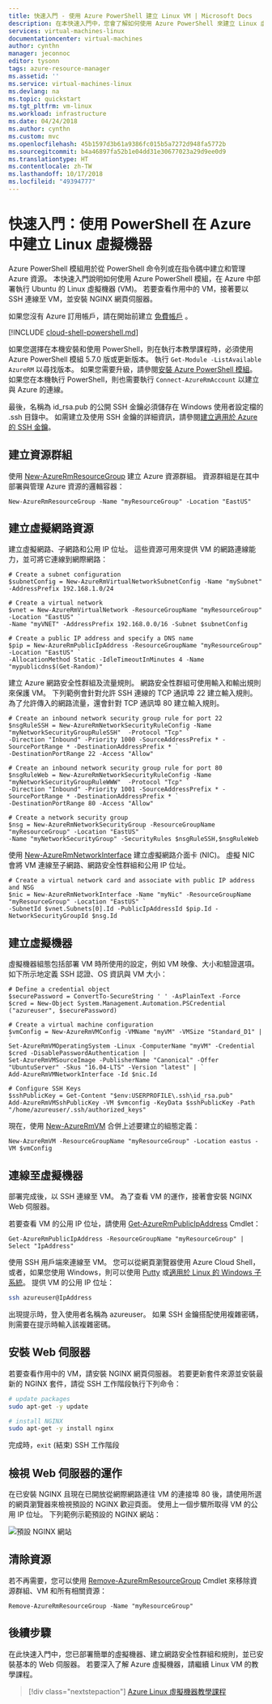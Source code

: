 ```yaml
---
title: 快速入門 - 使用 Azure PowerShell 建立 Linux VM | Microsoft Docs
description: 在本快速入門中，您會了解如何使用 Azure PowerShell 來建立 Linux 虛擬機器
services: virtual-machines-linux
documentationcenter: virtual-machines
author: cynthn
manager: jeconnoc
editor: tysonn
tags: azure-resource-manager
ms.assetid: ''
ms.service: virtual-machines-linux
ms.devlang: na
ms.topic: quickstart
ms.tgt_pltfrm: vm-linux
ms.workload: infrastructure
ms.date: 04/24/2018
ms.author: cynthn
ms.custom: mvc
ms.openlocfilehash: 45b1597d3b61a9386fc015b5a7272d948fa5772b
ms.sourcegitcommit: b4a46897fa52b1e04dd31e30677023a29d9ee0d9
ms.translationtype: HT
ms.contentlocale: zh-TW
ms.lasthandoff: 10/17/2018
ms.locfileid: "49394777"
---
```

# <a name="quickstart-create-a-linux-virtual-machine-in-azure-with-powershell"></a>快速入門：使用 PowerShell 在 Azure 中建立 Linux 虛擬機器

Azure PowerShell 模組用於從 PowerShell 命令列或在指令碼中建立和管理 Azure 資源。 本快速入門說明如何使用 Azure PowerShell 模組，在 Azure 中部署執行 Ubuntu 的 Linux 虛擬機器 (VM)。 若要查看作用中的 VM，接著要以 SSH 連線至 VM，並安裝 NGINX 網頁伺服器。

如果您沒有 Azure 訂用帳戶，請在開始前建立 [免費帳戶](https://azure.microsoft.com/free/?WT.mc_id=A261C142F) 。

[!INCLUDE [cloud-shell-powershell.md](../../../includes/cloud-shell-powershell.md)]

如果您選擇在本機安裝和使用 PowerShell，則在執行本教學課程時，必須使用 Azure PowerShell 模組 5.7.0 版或更新版本。 執行 `Get-Module -ListAvailable AzureRM` 以尋找版本。 如果您需要升級，請參閱[安裝 Azure PowerShell 模組](/powershell/azure/install-azurerm-ps)。 如果您在本機執行 PowerShell，則也需要執行 `Connect-AzureRmAccount` 以建立與 Azure 的連線。

最後，名稱為 id_rsa.pub 的公開 SSH 金鑰必須儲存在 Windows 使用者設定檔的 .ssh 目錄中。 如需建立及使用 SSH 金鑰的詳細資訊，請參閱[建立適用於 Azure 的 SSH 金鑰](ssh-from-windows.md)。

## <a name="create-a-resource-group"></a>建立資源群組

使用 [New-AzureRmResourceGroup](/powershell/module/azurerm.resources/new-azurermresourcegroup) 建立 Azure 資源群組。 資源群組是在其中部署與管理 Azure 資源的邏輯容器：

```azurepowershell-interactive
New-AzureRmResourceGroup -Name "myResourceGroup" -Location "EastUS"
```

## <a name="create-virtual-network-resources"></a>建立虛擬網路資源

建立虛擬網路、子網路和公用 IP 位址。 這些資源可用來提供 VM 的網路連線能力，並可將它連線到網際網路：

```azurepowershell-interactive
# Create a subnet configuration
$subnetConfig = New-AzureRmVirtualNetworkSubnetConfig -Name "mySubnet" -AddressPrefix 192.168.1.0/24

# Create a virtual network
$vnet = New-AzureRmVirtualNetwork -ResourceGroupName "myResourceGroup" -Location "EastUS" `
-Name "myVNET" -AddressPrefix 192.168.0.0/16 -Subnet $subnetConfig

# Create a public IP address and specify a DNS name
$pip = New-AzureRmPublicIpAddress -ResourceGroupName "myResourceGroup" -Location "EastUS" `
-AllocationMethod Static -IdleTimeoutInMinutes 4 -Name "mypublicdns$(Get-Random)"
```

建立 Azure 網路安全性群組及流量規則。 網路安全性群組可使用輸入和輸出規則來保護 VM。 下列範例會針對允許 SSH 連線的 TCP 通訊埠 22 建立輸入規則。 為了允許傳入的網路流量，還會針對 TCP 通訊埠 80 建立輸入規則。

```azurepowershell-interactive
# Create an inbound network security group rule for port 22
$nsgRuleSSH = New-AzureRmNetworkSecurityRuleConfig -Name "myNetworkSecurityGroupRuleSSH"  -Protocol "Tcp" `
-Direction "Inbound" -Priority 1000 -SourceAddressPrefix * -SourcePortRange * -DestinationAddressPrefix * `
-DestinationPortRange 22 -Access "Allow"

# Create an inbound network security group rule for port 80
$nsgRuleWeb = New-AzureRmNetworkSecurityRuleConfig -Name "myNetworkSecurityGroupRuleWWW"  -Protocol "Tcp" `
-Direction "Inbound" -Priority 1001 -SourceAddressPrefix * -SourcePortRange * -DestinationAddressPrefix * `
-DestinationPortRange 80 -Access "Allow"

# Create a network security group
$nsg = New-AzureRmNetworkSecurityGroup -ResourceGroupName "myResourceGroup" -Location "EastUS" `
-Name "myNetworkSecurityGroup" -SecurityRules $nsgRuleSSH,$nsgRuleWeb
```

使用 [New-AzureRmNetworkInterface](/powershell/module/azurerm.network/new-azurermnetworkinterface) 建立虛擬網路介面卡 (NIC)。 虛擬 NIC 會將 VM 連線至子網路、網路安全性群組和公用 IP 位址。

```azurepowershell-interactive
# Create a virtual network card and associate with public IP address and NSG
$nic = New-AzureRmNetworkInterface -Name "myNic" -ResourceGroupName "myResourceGroup" -Location "EastUS" `
-SubnetId $vnet.Subnets[0].Id -PublicIpAddressId $pip.Id -NetworkSecurityGroupId $nsg.Id
```

## <a name="create-a-virtual-machine"></a>建立虛擬機器

虛擬機器組態包括部署 VM 時所使用的設定，例如 VM 映像、大小和驗證選項。 如下所示地定義 SSH 認證、OS 資訊與 VM 大小：

```azurepowershell-interactive
# Define a credential object
$securePassword = ConvertTo-SecureString ' ' -AsPlainText -Force
$cred = New-Object System.Management.Automation.PSCredential ("azureuser", $securePassword)

# Create a virtual machine configuration
$vmConfig = New-AzureRmVMConfig -VMName "myVM" -VMSize "Standard_D1" | `
Set-AzureRmVMOperatingSystem -Linux -ComputerName "myVM" -Credential $cred -DisablePasswordAuthentication | `
Set-AzureRmVMSourceImage -PublisherName "Canonical" -Offer "UbuntuServer" -Skus "16.04-LTS" -Version "latest" | `
Add-AzureRmVMNetworkInterface -Id $nic.Id

# Configure SSH Keys
$sshPublicKey = Get-Content "$env:USERPROFILE\.ssh\id_rsa.pub"
Add-AzureRmVMSshPublicKey -VM $vmconfig -KeyData $sshPublicKey -Path "/home/azureuser/.ssh/authorized_keys"
```

現在，使用 [New-AzureRmVM](/powershell/module/azurerm.compute/new-azurermvm) 合併上述要建立的組態定義：

```azurepowershell-interactive
New-AzureRmVM -ResourceGroupName "myResourceGroup" -Location eastus -VM $vmConfig
```

## <a name="connect-to-virtual-machine"></a>連線至虛擬機器

部署完成後，以 SSH 連線至 VM。 為了查看 VM 的運作，接著會安裝 NGINX Web 伺服器。

若要查看 VM 的公用 IP 位址，請使用 [Get-AzureRmPublicIpAddress](/powershell/module/azurerm.network/get-azurermpublicipaddress) Cmdlet：

```azurepowershell-interactive
Get-AzureRmPublicIpAddress -ResourceGroupName "myResourceGroup" | Select "IpAddress"
```

使用 SSH 用戶端來連線至 VM。 您可以從網頁瀏覽器使用 Azure Cloud Shell，或者，如果您使用 Windows，則可以使用 [Putty](ssh-from-windows.md) 或[適用於 Linux 的 Windows 子系統](/windows/wsl/install-win10)。 提供 VM 的公用 IP 位址：

```bash
ssh azureuser@IpAddress
```

出現提示時，登入使用者名稱為 azureuser。 如果 SSH 金鑰搭配使用複雜密碼，則需要在提示時輸入該複雜密碼。

## <a name="install-web-server"></a>安裝 Web 伺服器

若要查看作用中的 VM，請安裝 NGINX 網頁伺服器。 若要更新套件來源並安裝最新的 NGINX 套件，請從 SSH 工作階段執行下列命令：

```bash
# update packages
sudo apt-get -y update

# install NGINX
sudo apt-get -y install nginx
```

完成時，`exit` (結束) SSH 工作階段

## <a name="view-the-web-server-in-action"></a>檢視 Web 伺服器的運作

在已安裝 NGINX 且現在已開放從網際網路連往 VM 的連接埠 80 後，請使用所選的網頁瀏覽器來檢視預設的 NGINX 歡迎頁面。 使用上一個步驟所取得 VM 的公用 IP 位址。 下列範例示範預設的 NGINX 網站：

![預設 NGINX 網站](./media/quick-create-cli/nginx.png)

## <a name="clean-up-resources"></a>清除資源

若不再需要，您可以使用 [Remove-AzureRmResourceGroup](/powershell/module/azurerm.resources/remove-azurermresourcegroup) Cmdlet 來移除資源群組、VM 和所有相關資源：

```azurepowershell-interactive
Remove-AzureRmResourceGroup -Name "myResourceGroup"
```

## <a name="next-steps"></a>後續步驟

在此快速入門中，您已部署簡單的虛擬機器、建立網路安全性群組和規則，並已安裝基本的 Web 伺服器。 若要深入了解 Azure 虛擬機器，請繼續 Linux VM 的教學課程。

> [!div class="nextstepaction"]
> [Azure Linux 虛擬機器教學課程](./tutorial-manage-vm.md)
